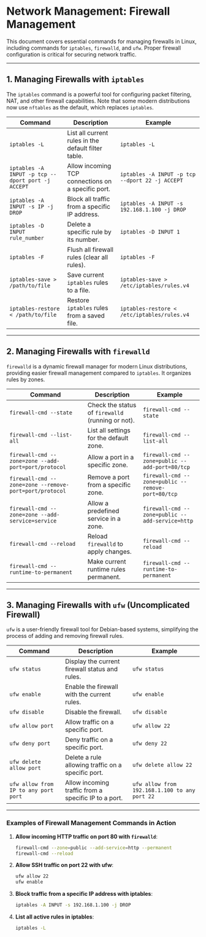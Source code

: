 # Network Management: Firewall Management

This document covers essential commands for managing firewalls in Linux, including commands for `iptables`, `firewalld`, and `ufw`. Proper firewall configuration is critical for securing network traffic.

---

## 1. Managing Firewalls with `iptables`

The `iptables` command is a powerful tool for configuring packet filtering, NAT, and other firewall capabilities. Note that some modern distributions now use `nftables` as the default, which replaces `iptables`.

| Command                                  | Description                                               | Example                                 |
|------------------------------------------|-----------------------------------------------------------|-----------------------------------------|
| `iptables -L`                            | List all current rules in the default filter table.       | `iptables -L`                           |
| `iptables -A INPUT -p tcp --dport port -j ACCEPT` | Allow incoming TCP connections on a specific port. | `iptables -A INPUT -p tcp --dport 22 -j ACCEPT` |
| `iptables -A INPUT -s IP -j DROP`        | Block all traffic from a specific IP address.             | `iptables -A INPUT -s 192.168.1.100 -j DROP` |
| `iptables -D INPUT rule_number`          | Delete a specific rule by its number.                     | `iptables -D INPUT 1`                   |
| `iptables -F`                            | Flush all firewall rules (clear all rules).               | `iptables -F`                           |
| `iptables-save > /path/to/file`          | Save current `iptables` rules to a file.                  | `iptables-save > /etc/iptables/rules.v4` |
| `iptables-restore < /path/to/file`       | Restore `iptables` rules from a saved file.               | `iptables-restore < /etc/iptables/rules.v4` |

---

## 2. Managing Firewalls with `firewalld`

`firewalld` is a dynamic firewall manager for modern Linux distributions, providing easier firewall management compared to `iptables`. It organizes rules by zones.

| Command                                  | Description                                               | Example                                 |
|------------------------------------------|-----------------------------------------------------------|-----------------------------------------|
| `firewall-cmd --state`                   | Check the status of `firewalld` (running or not).         | `firewall-cmd --state`                  |
| `firewall-cmd --list-all`                | List all settings for the default zone.                   | `firewall-cmd --list-all`               |
| `firewall-cmd --zone=zone --add-port=port/protocol` | Allow a port in a specific zone.               | `firewall-cmd --zone=public --add-port=80/tcp` |
| `firewall-cmd --zone=zone --remove-port=port/protocol` | Remove a port from a specific zone.          | `firewall-cmd --zone=public --remove-port=80/tcp` |
| `firewall-cmd --zone=zone --add-service=service` | Allow a predefined service in a zone.          | `firewall-cmd --zone=public --add-service=http` |
| `firewall-cmd --reload`                  | Reload `firewalld` to apply changes.                      | `firewall-cmd --reload`                 |
| `firewall-cmd --runtime-to-permanent`    | Make current runtime rules permanent.                     | `firewall-cmd --runtime-to-permanent`   |

---

## 3. Managing Firewalls with `ufw` (Uncomplicated Firewall)

`ufw` is a user-friendly firewall tool for Debian-based systems, simplifying the process of adding and removing firewall rules.

| Command                                  | Description                                               | Example                                 |
|------------------------------------------|-----------------------------------------------------------|-----------------------------------------|
| `ufw status`                             | Display the current firewall status and rules.            | `ufw status`                            |
| `ufw enable`                             | Enable the firewall with the current rules.               | `ufw enable`                            |
| `ufw disable`                            | Disable the firewall.                                     | `ufw disable`                           |
| `ufw allow port`                         | Allow traffic on a specific port.                         | `ufw allow 22`                          |
| `ufw deny port`                          | Deny traffic on a specific port.                          | `ufw deny 22`                           |
| `ufw delete allow port`                  | Delete a rule allowing traffic on a specific port.        | `ufw delete allow 22`                   |
| `ufw allow from IP to any port port`     | Allow incoming traffic from a specific IP to a port.      | `ufw allow from 192.168.1.100 to any port 22` |

---

### Examples of Firewall Management Commands in Action

1. **Allow incoming HTTP traffic on port 80 with `firewalld`**:

   ```bash
   firewall-cmd --zone=public --add-service=http --permanent
   firewall-cmd --reload

2. **Allow SSH traffic on port 22 with ufw**:

   ```bash
   ufw allow 22
   ufw enable

3. **Block traffic from a specific IP address with iptables**:

    ```bash
    iptables -A INPUT -s 192.168.1.100 -j DROP

4. **List all active rules in iptables**:

    ```bash
    iptables -L

